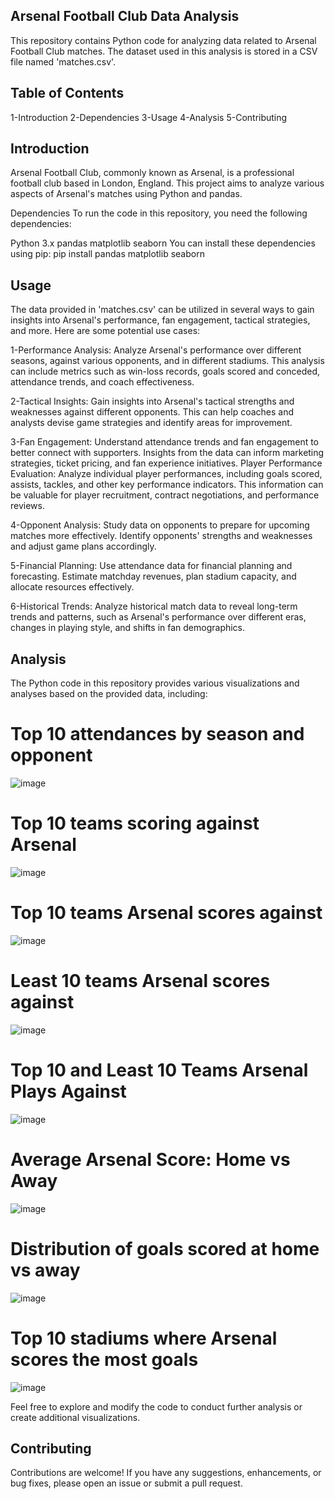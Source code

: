 ## Arsenal Football Club Data Analysis
This repository contains Python code for analyzing data related to Arsenal Football Club matches. The dataset used in this analysis is stored in a CSV file named 'matches.csv'.

## Table of Contents
1-Introduction
2-Dependencies
3-Usage
4-Analysis
5-Contributing

## Introduction
Arsenal Football Club, commonly known as Arsenal, is a professional football club based in London, England. This project aims to analyze various aspects of Arsenal's matches using Python and pandas.

Dependencies
To run the code in this repository, you need the following dependencies:

Python 3.x
pandas
matplotlib
seaborn
You can install these dependencies using pip:
  pip install pandas matplotlib seaborn
## Usage

The data provided in 'matches.csv' can be utilized in several ways to gain insights into Arsenal's performance, fan engagement, tactical strategies, and more. Here are some potential use cases:

1-Performance Analysis: Analyze Arsenal's performance over different seasons, against various opponents, and in different stadiums. This analysis can include metrics such as win-loss records, goals scored and conceded, attendance trends, and coach effectiveness.

2-Tactical Insights: Gain insights into Arsenal's tactical strengths and weaknesses against different opponents. This can help coaches and analysts devise game strategies and identify areas for improvement.

3-Fan Engagement: Understand attendance trends and fan engagement to better connect with supporters. Insights from the data can inform marketing strategies, ticket pricing, and fan experience initiatives.
Player Performance Evaluation: Analyze individual player performances, including goals scored, assists, tackles, and other key performance indicators. This information can be valuable for player recruitment, contract negotiations, and performance reviews.

4-Opponent Analysis: Study data on opponents to prepare for upcoming matches more effectively. Identify opponents' strengths and weaknesses and adjust game plans accordingly.

5-Financial Planning: Use attendance data for financial planning and forecasting. Estimate matchday revenues, plan stadium capacity, and allocate resources effectively.

6-Historical Trends: Analyze historical match data to reveal long-term trends and patterns, such as Arsenal's performance over different eras, changes in playing style, and shifts in fan demographics.

## Analysis
The Python code in this repository provides various visualizations and analyses based on the provided data, including:

# Top 10 attendances by season and opponent
![image](https://github.com/mostafaelesely/Arsenal/assets/138331364/a08857eb-3a5b-4b7b-bc2e-7672fc80dbb2)

# Top 10 teams scoring against Arsenal
![image](https://github.com/mostafaelesely/Arsenal/assets/138331364/a11e06c8-8bfc-4460-a069-a9926ccdc7b3)

# Top 10 teams Arsenal scores against
![image](https://github.com/mostafaelesely/Arsenal/assets/138331364/e5b9cda1-caf0-4202-8a8f-cac98e7ce86e)
# Least 10 teams Arsenal scores against
![image](https://github.com/mostafaelesely/Arsenal/assets/138331364/352f2f46-9ba8-432d-bc06-2c9dfaeb66c6)
# Top 10 and Least 10 Teams Arsenal Plays Against
![image](https://github.com/mostafaelesely/Arsenal/assets/138331364/0619f480-62a5-4586-934d-49f65cfd4a38)
# Average Arsenal Score: Home vs Away
![image](https://github.com/mostafaelesely/Arsenal/assets/138331364/afb7960c-e891-4fda-8c14-b116798d87e9)
# Distribution of goals scored at home vs away
![image](https://github.com/mostafaelesely/Arsenal/assets/138331364/8af40192-ae85-4d60-b01a-cad06c452f0b)
# Top 10 stadiums where Arsenal scores the most goals
![image](https://github.com/mostafaelesely/Arsenal/assets/138331364/3bafb360-e32f-4af3-829c-91534d9cf10c)

Feel free to explore and modify the code to conduct further analysis or create additional visualizations.

## Contributing
Contributions are welcome! If you have any suggestions, enhancements, or bug fixes, please open an issue or submit a pull request.

